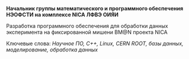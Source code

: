 **Начальник группы математического и программного обеспечения НЭОФСТИ на комплексе NICA ЛФВЭ ОИЯИ**

Разработка программного обеспечения для обработки данных эксперимента на фиксированной мишени BM@N проекта NICA

Ключевые слова: *Научное ПО, C++, Linux, CERN ROOT, базы данных, моделирование, обработка данных*